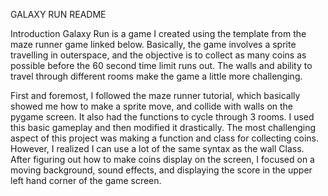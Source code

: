 GALAXY RUN README

Introduction
Galaxy Run is a game I created using the template from the maze runner game linked below. Basically, the game involves a sprite travelling in outerspace, and the objective is to collect as many coins as possible before the 60 second time limit runs out. The walls and ability to travel through different rooms make the game a little more challenging. 

First and foremost, I followed the maze runner tutorial, which basically showed me how to make a sprite move, and collide with walls on the pygame screen. It also had the functions to cycle through 3 rooms. I used this basic gameplay and then modified it drastically. 
The most challenging aspect of this project was making a function and class for collecting coins. However, I realized I can use a lot of the same syntax as the wall Class. After figuring out how to make coins display on the screen, I focused on a moving background, sound effects, and displaying the score in the upper left hand corner of the game screen. 
